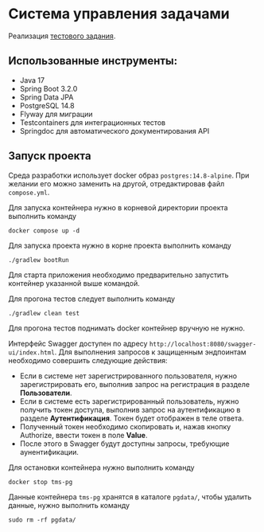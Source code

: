 # Система управления задачами

Реализация [тестового задания](https://docs.yandex.ru/docs/view?url=ya-disk-public%3A%2F%2FzSjJn%2BolC8zZAWTbGeRIkTBCYzscJ0AKViVuhL%2FU%2F6kHb7HLtcsOrKwkaYV9B9jHq%2FJ6bpmRyOJonT3VoXnDag%3D%3D%3A%2F%D0%A2%D0%97%20%D0%B4%D0%B6%D0%B0%D0%B2%D0%B0%20(1).docx&name=%D0%A2%D0%97%20%D0%B4%D0%B6%D0%B0%D0%B2%D0%B0%20(1).docx&nosw=1).

## Использованные инструменты:
- Java 17
- Spring Boot 3.2.0
- Spring Data JPA
- PostgreSQL 14.8
- Flyway для миграции
- Testcontainers для интеграционных тестов
- Springdoc для автоматического документирования API

## Запуск проекта

Среда разработки использует docker образ `postgres:14.8-alpine`. При желании его можно заменить на другой, отредактировав файл `compose.yml`.

Для запуска контейнера нужно в корневой директории проекта выполнить команду
```shell
docker compose up -d
```
Для запуска проекта нужно в корне проекта выполнить команду
```shell
./gradlew bootRun
```
Для старта приложения необходимо предварительно запустить контейнер указанной выше командой. 

Для прогона тестов следует выполнить команду
```shell
./gradlew clean test
```
Для прогона тестов поднимать docker контейнер вручную не нужно.

Интерфейс Swagger доступен по адресу `http://localhost:8080/swagger-ui/index.html`.
Для выполнения запросов к защищенным эндпоинтам необходимо совершить следующие действия:
- Если в системе нет зарегистрированного пользователя, нужно зарегистрировать его, выполнив запрос на регистрация в разделе **Пользователи**.
- Если в системе есть зарегистрированный пользователь, нужно получить токен доступа, выполнив запрос на аутентификацию в разделе **Аутентификация**. Токен будет отображен в теле ответа.
- Полученный токен необходимо скопировать и, нажав кнопку Authorize, ввести токен в поле **Value**.
- После этого в Swagger будут доступны запросы, требующие аунентификации. 

Для остановки контейнера нужно выполнить команду
```shell
docker stop tms-pg
```
Данные контейнера `tms-pg` хранятся в каталоге `pgdata/`, чтобы удалить данные, нужно выполнить команду
```shell
sudo rm -rf pgdata/
```
